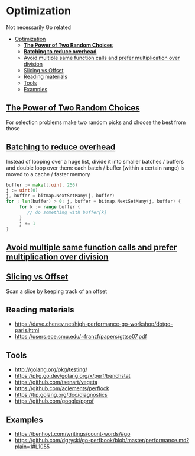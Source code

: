 # Optimization

Not necessarily Go related

- [Optimization](#optimization)
  - [**The Power of Two Random Choices**](#the-power-of-two-random-choices)
  - [**Batching to reduce overhead**](#batching-to-reduce-overhead)
  - [Avoid multiple same function calls and prefer multiplication over division](#avoid-multiple-same-function-calls-and-prefer-multiplication-over-division)
  - [Slicing vs Offset](#slicing-vs-offset)
  - [Reading materials](#reading-materials)
  - [Tools](#tools)
  - [Examples](#examples)


## [**The Power of Two Random Choices**](https://github.com/dgryski/go-perfbook/blob/master/performance.md?plain=1#L672)

For selection problems make two random picks and choose the best from those



## [**Batching to reduce overhead**](https://lemire.me/blog/2018/04/17/iterating-in-batches-over-data-structures-can-be-much-faster/)

Instead of looping over a huge list, divide it into smaller batches / buffers and double loop over them: each batch / buffer (within a certain range) is moved to a cache / faster memory

```go
buffer := make([]uint, 256)
j := uint(0)
j, buffer = bitmap.NextSetMany(j, buffer)
for ; len(buffer) > 0; j, buffer = bitmap.NextSetMany(j, buffer) {
     for k := range buffer {
        // do something with buffer[k]
     }
     j += 1
}
```


## [Avoid multiple same function calls and prefer multiplication over division](https://github.com/golang/go/commit/ed6c6c9c11496ed8e458f6e0731103126ce60223)






## [Slicing vs Offset](https://github.com/golang/go/commit/b85433975aedc2be2971093b6bbb0a7dc264c8fd)

Scan a slice by keeping track of an offset



## Reading materials
* https://dave.cheney.net/high-performance-go-workshop/dotgo-paris.html
* https://users.ece.cmu.edu/~franzf/papers/gttse07.pdf


## Tools

* http://golang.org/pkg/testing/
* https://pkg.go.dev/golang.org/x/perf/benchstat
* https://github.com/tsenart/vegeta
* https://github.com/aclements/perflock
* https://tip.golang.org/doc/diagnostics
* https://github.com/google/pprof


## Examples

* https://benhoyt.com/writings/count-words/#go
* https://github.com/dgryski/go-perfbook/blob/master/performance.md?plain=1#L1055